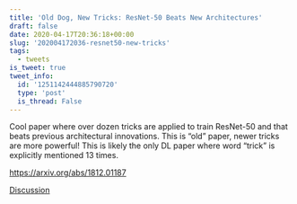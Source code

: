```yaml
---
title: 'Old Dog, New Tricks: ResNet-50 Beats New Architectures'
draft: false
date: 2020-04-17T20:36:18+00:00
slug: '202004172036-resnet50-new-tricks'
tags:
  - tweets
is_tweet: true
tweet_info:
  id: '1251142444885790720'
  type: 'post'
  is_thread: False
---
```




Cool paper where over dozen tricks are applied to train ResNet-50 and that beats previous architectural innovations. This is “old” paper, newer tricks are more powerful! This is likely the only DL paper where word “trick” is explicitly mentioned 13 times.

<https://arxiv.org/abs/1812.01187>

[Discussion](https://x.com/sytelus/status/1251142444885790720)
